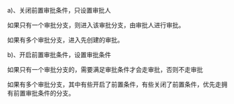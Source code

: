 a\)、关闭前置审批条件，只设置审批人

如果只有一个审批分支，则进入该审批分支，由审批人进行审批。

如果有多个审批分支，进入先创建的审批。





b\)、开启前置审批条件，设置审批条件

如果只有一个审批分支的，需要满足审批条件才会走审批，否则不走审批

如果有多个审批分支，其中有些开启了前置条件，有些关闭了前置条件，优先走拥有前置审批条件的分支。





